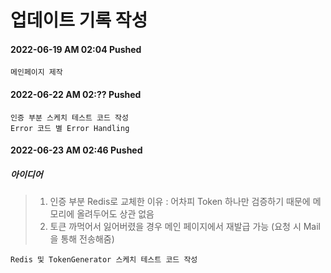 # 업데이트 기록 작성
#### 2022-06-19 AM 02:04 Pushed
```
메인페이지 제작
```

#### 2022-06-22 AM 02:?? Pushed
```
인증 부분 스케치 테스트 코드 작성
Error 코드 별 Error Handling
```

#### 2022-06-23 AM 02:46 Pushed
##### 아이디어
>1. 인증 부분 Redis로 교체한 이유 : 어차피 Token 하나만 검증하기 때문에 메모리에 올려두어도 상관 없음
>2. 토큰 까먹어서 잃어버렸을 경우 메인 페이지에서 재발급 가능 (요청 시 Mail을 통해 전송해줌)
```
Redis 및 TokenGenerator 스케치 테스트 코드 작성
```
